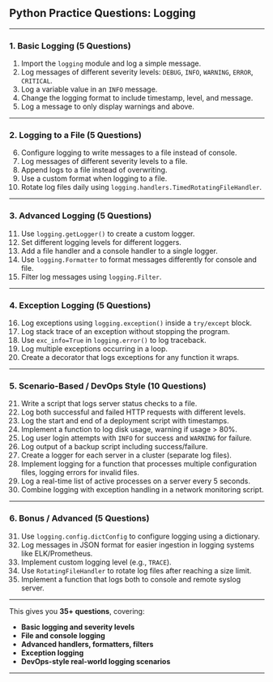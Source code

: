 ## **Python Practice Questions: Logging**

---

### **1. Basic Logging (5 Questions)**

1. Import the `logging` module and log a simple message.
2. Log messages of different severity levels: `DEBUG`, `INFO`, `WARNING`, `ERROR`, `CRITICAL`.
3. Log a variable value in an `INFO` message.
4. Change the logging format to include timestamp, level, and message.
5. Log a message to only display warnings and above.

---

### **2. Logging to a File (5 Questions)**

6. Configure logging to write messages to a file instead of console.
7. Log messages of different severity levels to a file.
8. Append logs to a file instead of overwriting.
9. Use a custom format when logging to a file.
10. Rotate log files daily using `logging.handlers.TimedRotatingFileHandler`.

---

### **3. Advanced Logging (5 Questions)**

11. Use `logging.getLogger()` to create a custom logger.
12. Set different logging levels for different loggers.
13. Add a file handler and a console handler to a single logger.
14. Use `logging.Formatter` to format messages differently for console and file.
15. Filter log messages using `logging.Filter`.

---

### **4. Exception Logging (5 Questions)**

16. Log exceptions using `logging.exception()` inside a `try/except` block.
17. Log stack trace of an exception without stopping the program.
18. Use `exc_info=True` in `logging.error()` to log traceback.
19. Log multiple exceptions occurring in a loop.
20. Create a decorator that logs exceptions for any function it wraps.

---

### **5. Scenario-Based / DevOps Style (10 Questions)**

21. Write a script that logs server status checks to a file.
22. Log both successful and failed HTTP requests with different levels.
23. Log the start and end of a deployment script with timestamps.
24. Implement a function to log disk usage, warning if usage > 80%.
25. Log user login attempts with `INFO` for success and `WARNING` for failure.
26. Log output of a backup script including success/failure.
27. Create a logger for each server in a cluster (separate log files).
28. Implement logging for a function that processes multiple configuration files, logging errors for invalid files.
29. Log a real-time list of active processes on a server every 5 seconds.
30. Combine logging with exception handling in a network monitoring script.

---

### **6. Bonus / Advanced (5 Questions)**

31. Use `logging.config.dictConfig` to configure logging using a dictionary.
32. Log messages in JSON format for easier ingestion in logging systems like ELK/Prometheus.
33. Implement custom logging level (e.g., `TRACE`).
34. Use `RotatingFileHandler` to rotate log files after reaching a size limit.
35. Implement a function that logs both to console and remote syslog server.

---

This gives you **35+ questions**, covering:

* **Basic logging and severity levels**
* **File and console logging**
* **Advanced handlers, formatters, filters**
* **Exception logging**
* **DevOps-style real-world logging scenarios**

---

